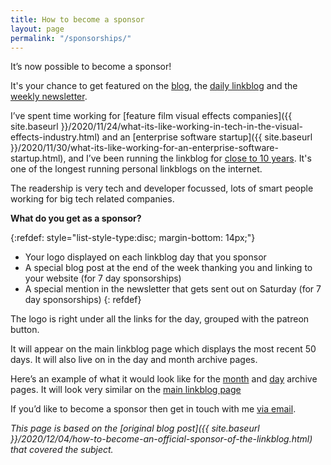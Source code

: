 ```yaml
---
title: How to become a sponsor
layout: page
permalink: "/sponsorships/"
---
```

It’s now possible to become a sponsor!

It's your chance to get featured on the [blog](https://blog.markjgsmith.com), the [daily linkblog](https://links.markjgsmith.com) and the [weekly newsletter](https://markjgsmith.substack.com).

I’ve spent time working for [feature film visual effects companies]({{ site.baseurl }}/2020/11/24/what-its-like-working-in-tech-in-the-visual-effects-industry.html) and an [enterprise software startup]({{ site.baseurl }}/2020/11/30/what-its-like-working-for-an-enterprise-software-startup.html), and I’ve been running the linkblog for [close to 10 years](https://links.markjgsmith.com/archives/html). It's one of the longest running personal linkblogs on the internet.

The readership is very tech and developer focussed, lots of smart people working for big tech related companies. 

**What do you get as a sponsor?**

{:refdef: style="list-style-type:disc; margin-bottom: 14px;"}
- Your logo displayed on each linkblog day that you sponsor
- A special blog post at the end of the week thanking you and linking to your website (for 7 day sponsorships)
- A special mention in the newsletter that gets sent out on Saturday (for 7 day sponsorships)
{: refdef}

The logo is right under all the links for the day, grouped with the patreon button.

It will appear on the main linkblog page which displays the most recent 50 days. It will also live on in the day and month archive pages.

Here’s an example of what it would look like for the [month](https://links.markjgsmith.com/archives/html/2020/12) and [day](https://links.markjgsmith.com/archives/html/2020/12/03) archive pages. It will look very similar on the [main linkblog page](https://links.markjgsmith.com)

If you’d like to become a sponsor then get in touch with me [via email](mailto:markjgsmith@gmail.com).

*This page is based on the [original blog post]({{ site.baseurl }}/2020/12/04/how-to-become-an-official-sponsor-of-the-linkblog.html) that covered the subject.*
